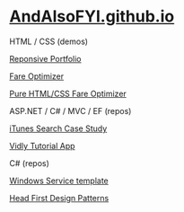 # [AndAlsoFYI.github.io](https://andalsofyi.github.io/)

HTML / CSS (demos)

[Reponsive Portfolio](https://andalsofyi.github.io/responsive-portfolio-2)

[Fare Optimizer](https://andalsofyi.github.io/septa-fare-optimizer/)

[Pure HTML/CSS Fare Optimizer](https://andalsofyi.github.io/css-pseudo-class-lesson/)


ASP.NET / C# / MVC / EF (repos)

[iTunes Search Case Study](https://github.com/AndAlsoFYI/itunes_search_casestudy)

[Vidly Tutorial App](https://github.com/AndAlsoFYI/complete-aspnet-mvc5)

C# (repos)

[Windows Service template](https://github.com/AndAlsoFYI/sample-windows-service)

[Head First Design Patterns](https://github.com/AndAlsoFYI/head-first-cs)
